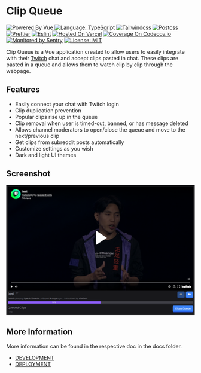 # Clip Queue

[![Powered By Vue](https://img.shields.io/badge/powered%20by-Vue-%23#4FC08D.svg?style=flat&logo=Vue.js)](https://kit.svelte.dev/)
[![Language: TypeScript](https://img.shields.io/badge/language-typescript-%233178C6.svg?style=flat&logo=typescript)](https://www.typescriptlang.org/)
[![Tailwindcss](https://img.shields.io/badge/css--framework-tailwindcss-%2306B6D4?logo=tailwindcss)](https://tailwindcss.com)
[![Postcss](https://img.shields.io/badge/style-postcss-%23DD3A0A?style=flat&logo=postcss)](https://postcss.org)
[![Prettier](https://img.shields.io/badge/code--formatter-prettier-%23F7B93E?style=flat&logo=prettier)](https://prettier.io/)
[![Eslint](https://img.shields.io/badge/linter-eslint-%234B32C3?style=flat&logo=eslint)](https://eslint.org/)
[![Hosted On Vercel](https://img.shields.io/badge/hosted%20on-vercel-%23000000.svg?style=flat&logo=vercel)](https://vercel.com/)
[![Coverage On Codecov.io](https://codecov.io/gh/jordanshatford/clip-queue/branch/main/graph/badge.svg?token=55KCL03QIH)](https://codecov.io/gh/jordanshatford/clip-queue)
[![Monitored by Sentry](https://img.shields.io/badge/monitored%20by-sentry-%23362D59.svg?style=flat&logo=sentry)](https://sentry.io/)
[![License: MIT](https://img.shields.io/badge/license-MIT-brightgreen.svg?style=flat&logo=license)](https://github.com/jordanshatford/clip-queue/blob/main/LICENSE.md)

Clip Queue is a Vue application created to allow users to easily integrate with their [Twitch](https://www.twitch.tv/) chat and accept clips pasted in chat. These clips are pasted in a queue and allows them to watch clip by clip through the webpage.

## Features
  - Easily connect your chat with Twitch login
  - Clip duplication prevention
  - Popular clips rise up in the queue
  - Clip removal when user is timed-out, banned, or has message deleted
  - Allows channel moderators to open/close the queue and move to the next/previous clip
  - Get clips from subreddit posts automatically
  - Customize settings as you wish
  - Dark and light UI themes

## Screenshot
![readme-image](./src/assets/example.png)

## More Information
More information can be found in the respective doc in the docs folder.
  - [DEVELOPMENT](./docs/DEVELOPMENT.md)
  - [DEPLOYMENT](./docs/DEPLOYMENT.md)
